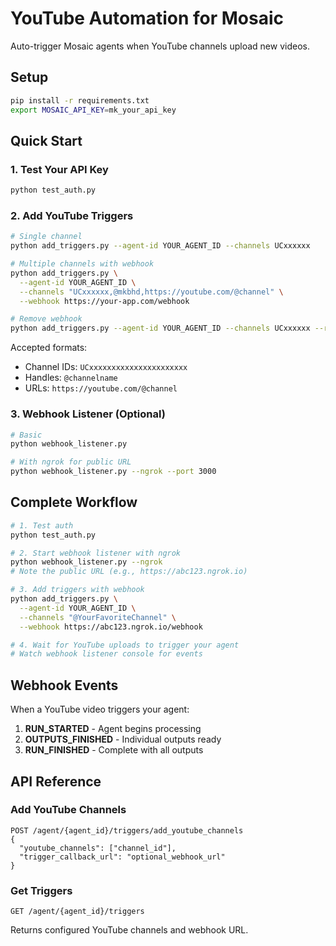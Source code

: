# YouTube Automation for Mosaic

Auto-trigger Mosaic agents when YouTube channels upload new videos.

## Setup
```bash
pip install -r requirements.txt
export MOSAIC_API_KEY=mk_your_api_key
```

## Quick Start

### 1. Test Your API Key
```bash
python test_auth.py
```

### 2. Add YouTube Triggers
```bash
# Single channel
python add_triggers.py --agent-id YOUR_AGENT_ID --channels UCxxxxxx

# Multiple channels with webhook
python add_triggers.py \
  --agent-id YOUR_AGENT_ID \
  --channels "UCxxxxxx,@mkbhd,https://youtube.com/@channel" \
  --webhook https://your-app.com/webhook

# Remove webhook
python add_triggers.py --agent-id YOUR_AGENT_ID --channels UCxxxxxx --remove-webhook
```

Accepted formats:
- Channel IDs: `UCxxxxxxxxxxxxxxxxxxxxxx`
- Handles: `@channelname`
- URLs: `https://youtube.com/@channel`

### 3. Webhook Listener (Optional)
```bash
# Basic
python webhook_listener.py

# With ngrok for public URL
python webhook_listener.py --ngrok --port 3000
```

## Complete Workflow
```bash
# 1. Test auth
python test_auth.py

# 2. Start webhook listener with ngrok
python webhook_listener.py --ngrok
# Note the public URL (e.g., https://abc123.ngrok.io)

# 3. Add triggers with webhook
python add_triggers.py \
  --agent-id YOUR_AGENT_ID \
  --channels "@YourFavoriteChannel" \
  --webhook https://abc123.ngrok.io/webhook

# 4. Wait for YouTube uploads to trigger your agent
# Watch webhook listener console for events
```

## Webhook Events

When a YouTube video triggers your agent:

1. **RUN_STARTED** - Agent begins processing
2. **OUTPUTS_FINISHED** - Individual outputs ready
3. **RUN_FINISHED** - Complete with all outputs

## API Reference

### Add YouTube Channels
```
POST /agent/{agent_id}/triggers/add_youtube_channels
{
  "youtube_channels": ["channel_id"],
  "trigger_callback_url": "optional_webhook_url"
}
```

### Get Triggers
```
GET /agent/{agent_id}/triggers
```

Returns configured YouTube channels and webhook URL.